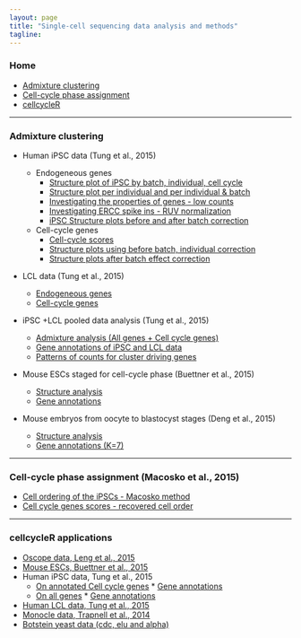 ```yaml
---
layout: page
title: "Single-cell sequencing data analysis and methods"
tagline: 
---
```


### Home
  * [Admixture clustering](#admixture-clustering)
  * [Cell-cycle phase assignment](#assign-cell-cycle)
  * [cellcycleR](#cellcycleR)

---

### Admixture clustering <a id = 'admixture-clustering'></a>

* Human iPSC data (Tung et al., 2015)
	* Endogeneous genes
		* [Structure plot of iPSC by batch, individual, cell cycle](project/analysis/cell_phase_analysis.html)
		* [Structure plot per individual and per individual & batch](project/analysis/structure_per_individual.html)
		* [Investigating the properties of genes - low counts](project/analysis/low_counts_genes.html)
		* [Investigating ERCC spike ins - RUV normalization](project/analysis/RUV_normalization.html)
		* [iPSC Structure plots before and after batch correction](project/analysis/batch_effect_all_genes.html)
	* Cell-cycle genes
		* [Cell-cycle scores](project/analysis/cell_cycle_score_analysis.html)
		* [Structure plots using before batch, individual correction](project/analysis/clustering_cell_cycle_genes.html)
		* [Structure plots after batch effect correction](project/analysis/batch_effect_cell_cycle_genes.html)

* LCL data (Tung et al., 2015)
	*  [Endogeneous genes](project/analysis/lcl_structure.html)
	*  [Cell-cycle genes](project/analysis/lcl_structure_cell_cycle_genes.html)
* iPSC +LCL pooled data analysis (Tung et al., 2015)
	* [Admixture analysis (All genes + Cell cycle genes)](project/analysis/ipsc_lcl_structure.html)
	* [Gene annotations of iPSC and LCL data](project/analysis/gene_annotations_ipsc_lcl.html)
	* [Patterns of counts for cluster driving genes](project/analysis/gene_patterns_iPSC_LCL.html)

* Mouse ESCs staged for cell-cycle phase (Buettner et al., 2015)
	* [Structure analysis](project/analysis/marioni_structure_all_genes.html)
	* [Gene annotations](project/analysis/gene_annotations_marioni.html)

* Mouse embryos from oocyte to blastocyst stages (Deng et al., 2015)
	* [Structure analysis](project/analysis/deng_structure_all_genes.html)
	* [Gene annotations (K=7)](project/analysis/gene_annotations_deng.html)

---

### Cell-cycle phase assignment (Macosko et al., 2015) <a id = 'assign-cell-cycle'></a>
* [Cell ordering of the iPSCs - Macosko method](project/analysis/cell_ordering_iPSC.html)
* [Cell cycle genes scores - recovered cell order](project/analysis/cell_cycle_score_analysis.html)

---

### cellcycleR applications <a id = 'cellcycleR'></a>
* [Oscope data, Leng et al., 2015](project/analysis/oscope_cellcycleR.html)
* [Mouse ESCs, Buettner et al., 2015](project/analysis/marioni_cellcycleR.html)
* Human iPSC data, Tung et al., 2015
  	* [On annotated Cell cycle genes](project/analysis/yoav_cellcycleR_cellcycle_genes.html)
	       * [Gene annotations](project/analysis/yoav_cellcycleR_postprocessing.html)
	* [On all genes](project/analysis/yoav_cellcycleR_all_genes.html)
	       * [Gene annotations](project/analysis/yoav_cellcycleR_postprocessing_all_genes.html)
* [Human LCL data, Tung et al., 2015](project/analysis/lcl_cellcycleR.html)
* [Monocle data, Trapnell et al., 2014](project/analysis/monocle_cellcycleR.html)
* [Botstein yeast data (cdc, elu and alpha)](project/analysis/yeast_cellcycleR.html)



